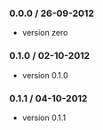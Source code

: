 ### 0.0.0 / 26-09-2012

 - version zero

### 0.1.0 / 02-10-2012

 - version 0.1.0

### 0.1.1 / 04-10-2012

 - version 0.1.1